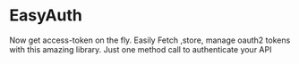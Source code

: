 # EasyAuth
Now get access-token on the fly. Easily Fetch ,store, manage oauth2 tokens with this amazing library. Just one method call to authenticate your API

